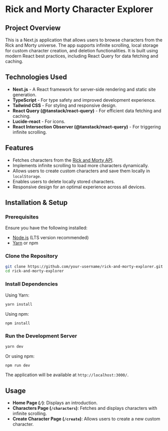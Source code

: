 # Rick and Morty Character Explorer

## Project Overview
This is a Next.js application that allows users to browse characters from the Rick and Morty universe. The app supports infinite scrolling, local storage for custom character creation, and deletion functionalities. It is built using modern React best practices, including React Query for data fetching and caching.

## Technologies Used
- **Next.js** - A React framework for server-side rendering and static site generation.
- **TypeScript** - For type safety and improved development experience.
- **Tailwind CSS** - For styling and responsive design.
- **React Query (@tanstack/react-query)** - For efficient data fetching and caching.
- **Lucide-react** - For icons.
- **React Intersection Observer (@tanstack/react-query)** - For triggering infinite scrolling.

## Features
- Fetches characters from the [Rick and Morty API](https://rickandmortyapi.com/).
- Implements infinite scrolling to load more characters dynamically.
- Allows users to create custom characters and save them locally in `localStorage`.
- Enables users to delete locally stored characters.
- Responsive design for an optimal experience across all devices.


## Installation & Setup
### Prerequisites
Ensure you have the following installed:
- [Node.js](https://nodejs.org/) (LTS version recommended)
- [Yarn](https://yarnpkg.com/) or npm

### Clone the Repository
```sh
git clone https://github.com/your-username/rick-and-morty-explorer.git
cd rick-and-morty-explorer
```

### Install Dependencies
Using Yarn:
```sh
yarn install
```
Using npm:
```sh
npm install
```

### Run the Development Server
```sh
yarn dev
```
Or using npm:
```sh
npm run dev
```
The application will be available at `http://localhost:3000/`.

## Usage
- **Home Page (`/`)**: Displays an introduction.
- **Characters Page (`/characters`)**: Fetches and displays characters with infinite scrolling.
- **Create Character Page (`/create`)**: Allows users to create a new custom character.